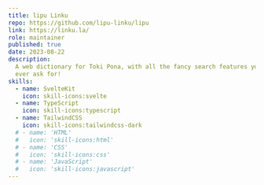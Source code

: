 ```yaml
---
title: lipu Linku
repo: https://github.com/lipu-linku/lipu
link: https://linku.la/
role: maintainer
published: true
date: 2023-08-22
description:
  A web dictionary for Toki Pona, with all the fancy search features you could
  ever ask for!
skills:
  - name: SvelteKit
    icon: skill-icons:svelte
  - name: TypeScript
    icon: skill-icons:typescript
  - name: TailwindCSS
    icon: skill-icons:tailwindcss-dark
  # - name: 'HTML'
  #   icon: 'skill-icons:html'
  # - name: 'CSS'
  #   icon: 'skill-icons:css'
  # - name: 'JavaScript'
  #   icon: 'skill-icons:javascript'
---
```

